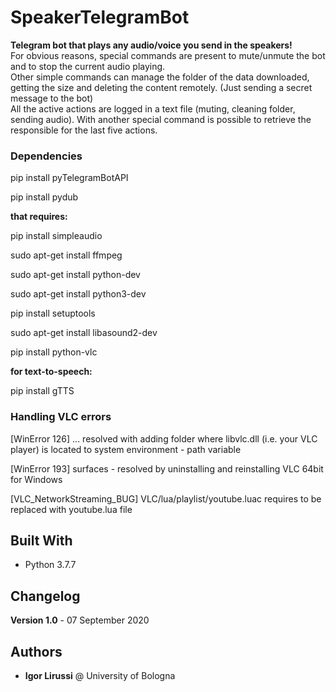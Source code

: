 # SpeakerTelegramBot
**Telegram bot that plays any audio/voice you send in the speakers!**
<br>
For obvious reasons, special commands are present to mute/unmute the bot and to stop the current  audio playing. <br>
Other simple commands can manage the folder of the data downloaded, getting the size and deleting the content remotely. (Just sending a secret message to the bot) <br>
All the active actions are logged in a text file (muting, cleaning folder, sending audio). With another special command is possible to retrieve the responsible for the last five actions.


### Dependencies

pip install pyTelegramBotAPI

pip install pydub

**that requires:**

pip install simpleaudio

sudo apt-get install ffmpeg

sudo apt-get install python-dev

sudo apt-get install python3-dev

pip install setuptools

sudo apt-get install libasound2-dev

pip install python-vlc

**for text-to-speech:**

pip install gTTS

### Handling VLC errors
[WinError 126] ...
resolved with adding folder where libvlc.dll (i.e. your VLC player) is located to system environment - path variable

[WinError 193] surfaces -
resolved by uninstalling and reinstalling VLC 64bit for Windows

[VLC_NetworkStreaming_BUG] VLC/lua/playlist/youtube.luac requires to be replaced with youtube.lua file

## Built With

* Python 3.7.7

## Changelog

**Version 1.0** - 07 September 2020

## Authors

* **Igor Lirussi** @ University of Bologna
